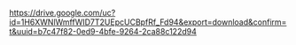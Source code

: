 https://drive.google.com/uc?id=1H6XWNlWmffWID7T2UEpcUCBpfRf_Fd94&export=download&confirm=t&uuid=b7c47f82-0ed9-4bfe-9264-2ca88c122d94
